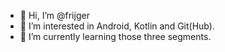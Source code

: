 - 👋 Hi, I’m @frijger
- 👀 I’m interested in Android, Kotlin and Git(Hub).
- 🌱 I’m currently learning those three segments.

<!---
frijger/frijger is a ✨ special ✨ repository because its `README.md` (this file) appears on your GitHub profile.
You can click the Preview link to take a look at your changes.
--->
